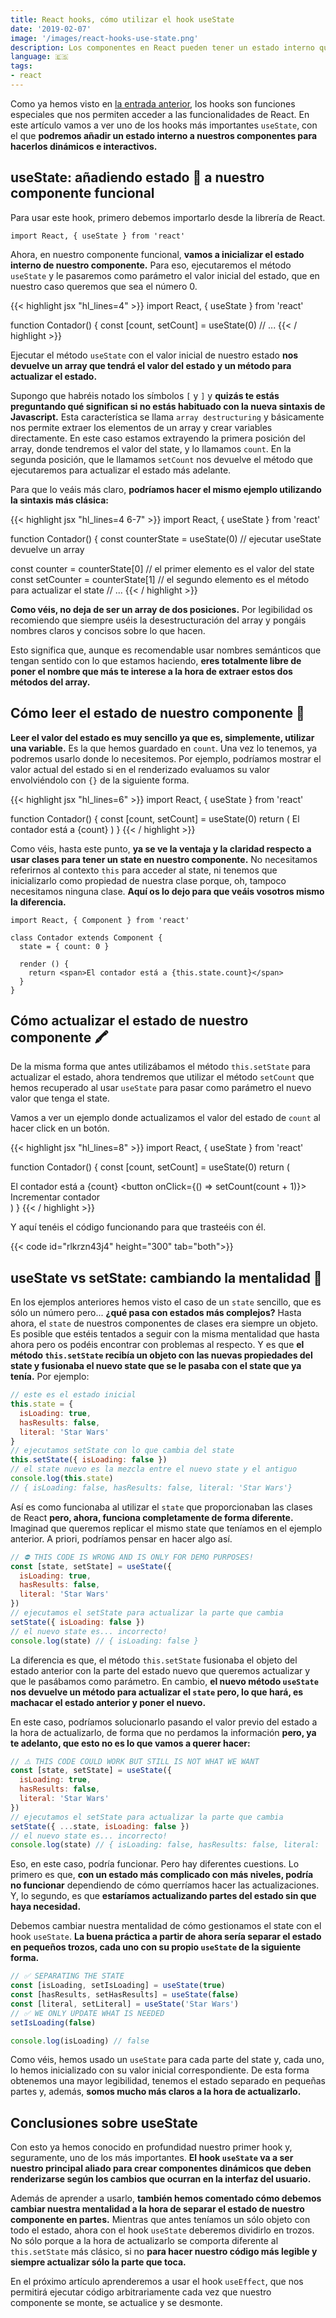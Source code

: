 ```yaml
---
title: React hooks, cómo utilizar el hook useState
date: '2019-02-07'
image: '/images/react-hooks-use-state.png'
description: Los componentes en React pueden tener un estado interno que determina cómo se debe renderizar. Con los hooks podremos crear componentes dinámicos e interactivos muy fácilmente.
language: 🇪🇸
tags:
- react
---
```


Como ya hemos visto en [la entrada anterior](http://midu.dev/react-hooks-introduccion-saca-todo-el-potencial-sin-class/), los hooks son funciones especiales que nos permiten acceder a las funcionalidades de React. En este artículo vamos a ver uno de los hooks más importantes `useState`, con el que **podremos añadir un estado interno a nuestros componentes para hacerlos dinámicos e interactivos.**

## useState: añadiendo estado 🔁 a nuestro componente funcional

Para usar este hook, primero debemos importarlo desde la librería de React.

```javascriptx
import React, { useState } from 'react'
```

Ahora, en nuestro componente funcional, **vamos a inicializar el estado interno de nuestro componente.** Para eso, ejecutaremos el método `useState` y le pasaremos como parámetro el valor inicial del estado, que en nuestro caso queremos que sea el número 0.

{{< highlight jsx "hl_lines=4" >}}
import React, { useState } from 'react'

function Contador() {
  const [count, setCount] = useState(0)
  // ...
{{< / highlight >}}

Ejecutar el método `useState` con el valor inicial de nuestro estado **nos devuelve un array que tendrá el valor del estado y un método para actualizar el estado.**

Supongo que habréis notado los símbolos `[` y `]` y **quizás te estás preguntando qué significan si no estás habituado con la nueva sintaxis de Javascript.** Esta característica se llama `array destructuring` y básicamente nos permite extraer los elementos de un array y crear variables directamente. En este caso estamos extrayendo la primera posición del array, donde tendremos el valor del state, y lo llamamos `count`. En la segunda posición, que le llamamos `setCount` nos devuelve el método que ejecutaremos para actualizar el estado más adelante.

Para que lo veáis más claro, **podríamos hacer el mismo ejemplo utilizando la sintaxis más clásica:**

{{< highlight jsx "hl_lines=4 6-7" >}}
import React, { useState } from 'react'

function Contador() {
  const counterState = useState(0) // ejecutar useState devuelve un array

  const counter = counterState[0] // el primer elemento es el valor del state
  const setCounter = counterState[1] // el segundo elemento es el método para actualizar el state
  // ...
{{< / highlight >}}

**Como véis, no deja de ser un array de dos posiciones.** Por legibilidad os recomiendo que siempre uséis la desestructuración del array y pongáis nombres claros y concisos sobre lo que hacen.

Esto significa que, aunque es recomendable usar nombres semánticos que tengan sentido con lo que estamos haciendo, **eres totalmente libre de poner el nombre que más te interese a la hora de extraer estos dos métodos del array.**

## Cómo leer el estado de nuestro componente 👀

**Leer el valor del estado es muy sencillo ya que es, simplemente, utilizar una variable.** Es la que hemos guardado en `count`. Una vez lo tenemos, ya podremos usarlo donde lo necesitemos. Por ejemplo, podríamos mostrar el valor actual del estado si en el renderizado evaluamos su valor envolviéndolo con `{}` de la siguiente forma.

{{< highlight jsx "hl_lines=6" >}}
import React, { useState } from 'react'

function Contador() {
  const [count, setCount] = useState(0)
  return (
    <span>El contador está a {count}</span> 
  )
}
{{< / highlight >}}

Como véis, hasta este punto, **ya se ve la ventaja y la claridad respecto a usar clases para tener un state en nuestro componente.** No necesitamos referirnos al contexto `this` para acceder al state, ni tenemos que inicializarlo como propiedad de nuestra clase porque, oh, tampoco necesitamos ninguna clase. **Aquí os lo dejo para que veáis vosotros mismo la diferencia.**

```javascriptx
import React, { Component } from 'react'

class Contador extends Component {
  state = { count: 0 }
  
  render () {
    return <span>El contador está a {this.state.count}</span>
  }
}
```

## Cómo actualizar el estado de nuestro componente 🖍

De la misma forma que antes utilizábamos el método `this.setState` para actualizar el estado, ahora tendremos que utilizar el método `setCount` que hemos recuperado al usar `useState` para pasar como parámetro el nuevo valor que tenga el state. 

Vamos a ver un ejemplo donde actualizamos el valor del estado de `count` al hacer click en un botón.

{{< highlight jsx "hl_lines=8" >}}
import React, { useState } from 'react'

function Contador() {
  const [count, setCount] = useState(0)
  return (
    <div>
      <span>El contador está a {count}</span> 
      <button onClick={() => setCount(count + 1)}>
        Incrementar contador
      </button>
    </div>
  )
}
{{< / highlight >}}

Y aquí tenéis el código funcionando para que trasteéis con él.

{{< code id="rlkrzn43j4" height="300" tab="both">}}

## useState vs setState: cambiando la mentalidad 🧠

En los ejemplos anteriores hemos visto el caso de un `state` sencillo, que es sólo un número pero... **¿qué pasa con estados más complejos?** Hasta ahora, el `state` de nuestros componentes de clases era siempre un objeto. Es posible que estéis tentados a seguir con la misma mentalidad que hasta ahora pero os podéis encontrar con problemas al respecto. Y es que **el método `this.setState` recibía un objeto con las nuevas propiedades del state y fusionaba el nuevo state que se le pasaba con el state que ya tenía.** Por ejemplo:

```javascript
// este es el estado inicial
this.state = {
  isLoading: true,
  hasResults: false,
  literal: 'Star Wars'
}
// ejecutamos setState con lo que cambia del state
this.setState({ isLoading: false }) 
// el state nuevo es la mezcla entre el nuevo state y el antiguo
console.log(this.state)
// { isLoading: false, hasResults: false, literal: 'Star Wars'}
```

Así es como funcionaba al utilizar el `state` que proporcionaban las clases de React **pero, ahora, funciona completamente de forma diferente.** Imaginad que queremos replicar el mismo state que teníamos en el ejemplo anterior. A priori, podríamos pensar en hacer algo así.

```javascript
// ⛔️ THIS CODE IS WRONG AND IS ONLY FOR DEMO PURPOSES!
const [state, setState] = useState({
  isLoading: true,
  hasResults: false,
  literal: 'Star Wars'
})
// ejecutamos el setState para actualizar la parte que cambia
setState({ isLoading: false })
// el nuevo state es... incorrecto!
console.log(state) // { isLoading: false }
```

La diferencia es que, el método `this.setState` fusionaba el objeto del estado anterior con la parte del estado nuevo que queremos actualizar y que le pasábamos como parámetro. En cambio, **el nuevo método `useState` nos devuelve un método para actualizar el `state` pero, lo que hará, es machacar el estado anterior y poner el nuevo.**

En este caso, podríamos solucionarlo pasando el valor previo del estado a la hora de actualizarlo, de forma que no perdamos la información **pero, ya te adelanto, que esto no es lo que vamos a querer hacer:**

```javascript
// ⚠️ THIS CODE COULD WORK BUT STILL IS NOT WHAT WE WANT
const [state, setState] = useState({
  isLoading: true,
  hasResults: false,
  literal: 'Star Wars'
})
// ejecutamos el setState para actualizar la parte que cambia
setState({ ...state, isLoading: false })
// el nuevo state es... incorrecto!
console.log(state) // { isLoading: false, hasResults: false, literal: 'Star Wars' }
```

Eso, en este caso, podría funcionar. Pero hay diferentes cuestions. Lo primero es que, **con un estado más complicado con más niveles, podría no funcionar** dependiendo de cómo querríamos hacer las actualizaciones. Y, lo segundo, es que **estaríamos actualizando partes del estado sin que haya necesidad.**

Debemos cambiar nuestra mentalidad de cómo gestionamos el state con el hook `useState`. **La buena práctica a partir de ahora sería separar el estado en pequeños trozos, cada uno con su propio `useState` de la siguiente forma.**

```javascript
// ✅ SEPARATING THE STATE
const [isLoading, setIsLoading] = useState(true)
const [hasResults, setHasResults] = useState(false)
const [literal, setLiteral] = useState('Star Wars')
// ✅ WE ONLY UPDATE WHAT IS NEEDED
setIsLoading(false)

console.log(isLoading) // false
```

Como véis, hemos usado un `useState` para cada parte del state y, cada uno, lo hemos inicializado con su valor inicial correspondiente. De esta forma obtenemos una mayor legibilidad, tenemos el estado separado en pequeñas partes y, además, **somos mucho más claros a la hora de actualizarlo.**

## Conclusiones sobre useState

Con esto ya hemos conocido en profundidad nuestro primer hook y, seguramente, uno de los más importantes. **El hook `useState` va a ser nuestro principal aliado para crear componentes dinámicos que deben renderizarse según los cambios que ocurran en la interfaz del usuario.**

Además de aprender a usarlo, **también hemos comentado cómo debemos cambiar nuestra mentalidad a la hora de separar el estado de nuestro componente en partes.** Mientras que antes teníamos un sólo objeto con todo el estado, ahora con el hook `useState` deberemos dividirlo en trozos. No sólo porque a la hora de actualizarlo se comporta diferente al `this.setState` más clásico, si no **para hacer nuestro código más legible y siempre actualizar sólo la parte que toca.**

En el próximo artículo aprenderemos a usar el hook `useEffect`, que nos permitirá ejecutar código arbitrariamente cada vez que nuestro componente se monte, se actualice y se desmonte.

